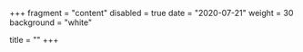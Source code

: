 +++
fragment = "content"
disabled = true
date = "2020-07-21"
weight = 30
background = "white"

title = ""
+++
